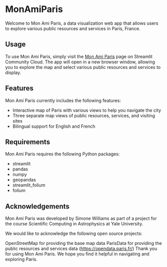 # MonAmiParis
Welcome to Mon Ami Paris, a data visualization web app that allows users to explore various public resources and services in Paris, France.

## Usage
To use Mon Ami Paris, simply visit the [Mon Ami Paris](https://monamiparis.streamlit.app) page on Streamlit Community Cloud. The app will open in a new browser window, allowing you to explore the map and select various public resources and services to display.

## Features

Mon Ami Paris currently includes the following features:
- Interactive map of Paris with various views to help you navigate the city
- Three separate map views of public resources, services, and visiting sites
- Bilingual support for English and French

## Requirements
Mon Ami Paris requires the following Python packages:

- streamlit
- pandas
- numpy
- geopandas
- streamlit_folium
- folium

## Acknowledgements
Mon Ami Paris was developed by Simone Williams as part of a project for the course Scientific Computing in Astrophysics at Yale University.

We would like to acknowledge the following open source projects:

OpenStreetMap for providing the base map data
ParisData for providing the public resources and services data (https://opendata.paris.fr/)
Thank you for using Mon Ami Paris. We hope you find it helpful in navigating and exploring Paris.





